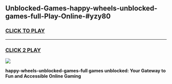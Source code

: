 
## Unblocked-Games-happy-wheels-unblocked-games-full-Play-Online-#yzy80
<h3>
<a href="https://premium.freeplayer.one?title=happy-wheels-unblocked-games-full&ref=27F">CLICK TO PLAY</a></h3>
<hr>

<h3>
<a href="https://premium.freeplayer.one?title=happy-wheels-unblocked-games-full&ref=27F">CLICK 2 PLAY</a>
  
</h3>

<a href="https://premium.freeplayer.one?title=happy-wheels-unblocked-games-full&ref=27F"><img src="https://clearcache.store/games.png"></a>


**happy-wheels-unblocked-games-full games unblocked: Your Gateway to Fun and Accessible Online Gaming**
